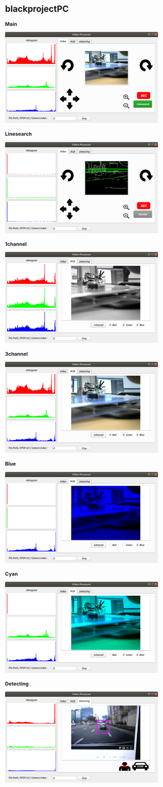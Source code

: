 # blackprojectPC

### Main
<img src="/image/main.png" width="550px" height="300px" title="" alt="main"></img><br/>

### Linesearch
<img src="/image/linesearch.png" width="550px" height="300px" title="" alt="linesearch"></img><br/>

### 1channel
<img src="/image/1channel.png" width="550px" height="300px" title="" alt="1channel"></img><br/>

### 3channel
<img src="/image/3channel.png" width="550px" height="300px" title="" alt="3channel"></img><br/>

### Blue
<img src="/image/blue.png" width="550px" height="300px" title="" alt="blue"></img><br/>

### Cyan
<img src="/image/green,blue.png" width="550px" height="300px" title="" alt="cyan"></img><br/>

### Detecting
<img src="/image/detecting.png" width="550px" height="300px" title="" alt="detecting"></img><br/>
